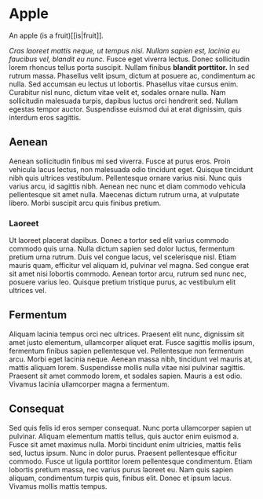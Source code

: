 # Apple
An apple (is a fruit)[[is|fruit]].

_Cras laoreet mattis neque, ut tempus nisi. Nullam sapien est, lacinia eu faucibus vel, blandit eu nunc._ Fusce eget viverra lectus. Donec sollicitudin lorem rhoncus tellus porta suscipit. Nullam finibus **blandit porttitor.** In sed rutrum massa. Phasellus velit ipsum, dictum at posuere ac, condimentum ac nulla. Sed accumsan eu lectus ut lobortis. Phasellus vitae cursus enim. Curabitur nisl nunc, dictum vitae velit et, sodales ornare nulla. Nam sollicitudin malesuada turpis, dapibus luctus orci hendrerit sed. Nullam egestas tempor auctor. Suspendisse euismod dui at erat dignissim, quis interdum eros sagittis.

## Aenean
Aenean sollicitudin finibus mi sed viverra. Fusce at purus eros. Proin vehicula lacus lectus, non malesuada odio tincidunt eget. Quisque tincidunt nibh quis ultrices vestibulum. Pellentesque ornare varius nisi. Nunc quis varius arcu, id sagittis nibh. Aenean nec nunc et diam commodo vehicula pellentesque sit amet nulla. Maecenas dictum rutrum urna, at vulputate libero. Morbi suscipit arcu quis finibus pretium.

### Laoreet
Ut laoreet placerat dapibus. Donec a tortor sed elit varius commodo commodo quis urna. Nulla dictum sapien sed dolor luctus, fermentum pretium urna rutrum. Duis vel congue lacus, vel scelerisque nisl. Etiam mauris quam, efficitur vel aliquam id, pulvinar vel magna. Sed congue erat sit amet nisi lobortis commodo. Aenean tortor arcu, rutrum sed nunc nec, posuere varius leo. Quisque pretium tristique purus, ac vestibulum elit ultrices vel.

## Fermentum
Aliquam lacinia tempus orci nec ultrices. Praesent elit nunc, dignissim sit amet justo elementum, ullamcorper aliquet erat. Fusce sagittis mollis ipsum, fermentum finibus sapien pellentesque vel. Pellentesque non fermentum arcu. Morbi eget lacinia neque. Aenean massa nibh, tincidunt vel mauris at, mattis aliquam lorem. Suspendisse mollis nulla vitae nisi pulvinar sagittis. Praesent sit amet commodo lorem, et sodales sapien. Mauris a est odio. Vivamus lacinia ullamcorper magna a fermentum.

## Consequat
Sed quis felis id eros semper consequat. Nunc porta ullamcorper sapien ut pulvinar. Aliquam elementum mattis tellus, quis auctor enim euismod a. Fusce sit amet maximus nulla. Morbi tincidunt enim ultricies, mattis felis sed, luctus ipsum. Nunc in dolor purus. Praesent pellentesque efficitur commodo. Fusce ut ligula porttitor lorem pellentesque condimentum. Etiam lobortis pretium massa, nec varius purus laoreet eu. Nam quis sapien aliquam, condimentum turpis quis, finibus elit. Donec et ipsum lacus. Vivamus mollis mattis tempus. 

